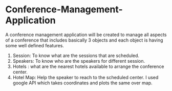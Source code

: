 # Conference-Management-Application
A conference management application will be created to manage all aspects of a conference that includes basically 3 objects and each object is having some well defined features.
 1. Session: To know what are the sessions that are scheduled.
 2. Speakers: To know who are the speakers for different session.
 3. Hotels : what are the nearest hotels available to arrange the conference center.
 4. Hotel Map: Help the speaker to reach to the scheduled center. I used google API which takes coordinates and plots the same over map.
